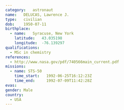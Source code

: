 ```yaml
---
category:	astronaut
name:	DELUCAS, Lawrence J.
type:	civilian
dob:	1950-07-11
birthplace:
  - name:	Syracuse, New York
    latitude:	43.035198
    longitude:	-76.139297
qualifications:
  - MSc in chemistry
references:
  - http://www.nasa.gov/pdf/740566main_current.pdf
missions:
  - name: STS-50
    time_start:   1992-06-25T16:12:23Z
    time_end:     1992-07-09T11:42:28Z
evas:
gender:	Male
country:
  - USA
---
```

